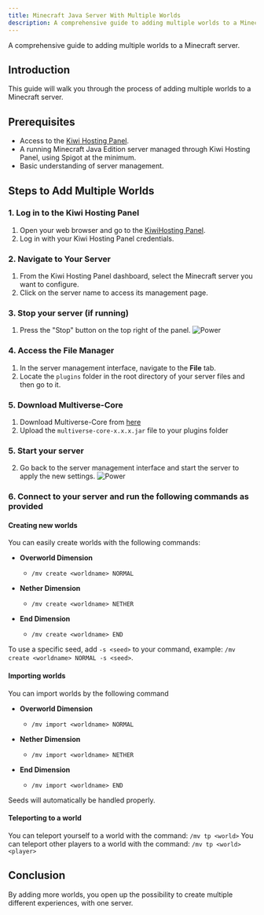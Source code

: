 ```yaml
---
title: Minecraft Java Server With Multiple Worlds
description: A comprehensive guide to adding multiple worlds to a Minecraft server.
---
```

A comprehensive guide to adding multiple worlds to a Minecraft server.

## Introduction

This guide will walk you through the process of adding multiple worlds to a Minecraft server.

## Prerequisites

- Access to the [Kiwi Hosting Panel](https://gmp.kiwihosting.net).
- A running Minecraft Java Edition server managed through Kiwi Hosting Panel, using Spigot at the minimum.
- Basic understanding of server management.

## Steps to Add Multiple Worlds

### 1. Log in to the Kiwi Hosting Panel

1. Open your web browser and go to the [KiwiHosting Panel](https://gmp.kiwihosting.net).
2. Log in with your Kiwi Hosting Panel credentials.

### 2. Navigate to Your Server

1. From the Kiwi Hosting Panel dashboard, select the Minecraft server you want to configure.
2. Click on the server name to access its management page.

### 3. Stop your server (if running)

1. Press the "Stop" button on the top right of the panel.
![Power](/assets/actions/power/stop.png)

### 4. Access the File Manager

1. In the server management interface, navigate to the **File** tab.
2. Locate the `plugins` folder in the root directory of your server files and then go to it.

### 5. Download Multiverse-Core

1. Download Multiverse-Core from [here](https://github.com/Multiverse/Multiverse-Core/releases/latest)
2. Upload the `multiverse-core-x.x.x.jar` file to your plugins folder

### 5. Start your server

2. Go back to the server management interface and start the server to apply the new settings.
![Power](/assets/actions/power/start.png)

### 6. Connect to your server and run the following commands as provided

#### Creating new worlds

You can easily create worlds with the following commands:

- **Overworld Dimension**
    - `/mv create <worldname> NORMAL`

- **Nether Dimension**
    - `/mv create <worldname> NETHER`

- **End Dimension**
    - `/mv create <worldname> END`

To use a specific seed, add `-s <seed>` to your command, example: `/mv create <worldname> NORMAL -s <seed>`.

#### Importing worlds

You can import worlds by the following command

- **Overworld Dimension**
    - `/mv import <worldname> NORMAL`

- **Nether Dimension**
    - `/mv import <worldname> NETHER`

- **End Dimension**
    - `/mv import <worldname> END`

Seeds will automatically be handled properly.

#### Teleporting to a world

You can teleport yourself to a world with the command: `/mv tp <world>`
You can teleport other players to a world with the command: `/mv tp <world> <player>`

## Conclusion

By adding more worlds, you open up the possibility to create multiple different experiences, with one server.
